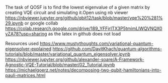 The task of QOSF is to find the lowest eigenvalue of a given matrix by creating VQE circuit and simulating it.Open using nb viewer https://nbviewer.jupyter.org/github/qbit12/task/blob/master/vqe%20%281%29.ipynb or google collab https://colab.research.google.com/drive/189_YFFjrITX3P5tmimLlWQVNQX0yZA78?usp=sharing as the latex in github does not load

Resources used
https://www.mustythoughts.com/variational-quantum-eigensolver-explained
https://github.com/DavitKhach/quantum-algorithms-tutorials/blob/master/variational_quantum_eigensolver.ipynb
https://nbviewer.jupyter.org/github/alexander-soare/A-Framework-Agnostic-VQE-Tutorial/blob/master/02_Tutorial.ipynb
https://michaelgoerz.net/notes/decomposing-two-qubit-hamiltonians-into-pauli-matrices.html
